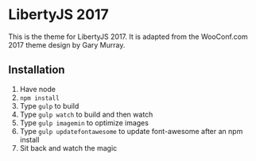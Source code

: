 # LibertyJS 2017

This is the theme for LibertyJS 2017. It is adapted from the WooConf.com 2017
theme design by Gary Murray.

## Installation

1. Have node
2. `npm install`
3. Type `gulp` to build
4. Type `gulp watch` to build and then watch
5. Type `gulp imagemin` to optimize images
6. Type `gulp updatefontawesome` to update font-awesome after an npm install
7. Sit back and watch the magic

